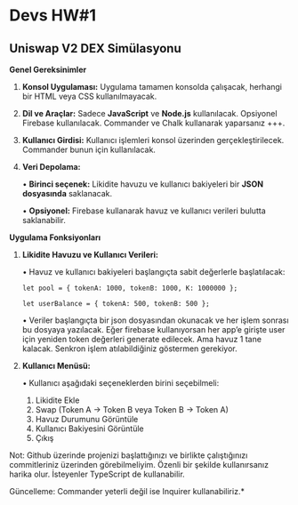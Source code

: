 # Devs HW#1

## **Uniswap V2 DEX Simülasyonu**

**Genel Gereksinimler**

1. **Konsol Uygulaması:** Uygulama tamamen konsolda çalışacak, herhangi bir HTML veya CSS kullanılmayacak.
2. **Dil ve Araçlar:** Sadece **JavaScript** ve **Node.js** kullanılacak. Opsiyonel Firebase kullanılacak. Commander ve Chalk kullanarak yaparsanız +++.
3. **Kullanıcı Girdisi:** Kullanıcı işlemleri konsol üzerinden gerçekleştirilecek. Commander bunun için kullanılacak.
4. **Veri Depolama:**

   • **Birinci seçenek:** Likidite havuzu ve kullanıcı bakiyeleri bir **JSON dosyasında** saklanacak.

   • **Opsiyonel:** Firebase kullanarak havuz ve kullanıcı verileri bulutta saklanabilir.

**Uygulama Fonksiyonları**

1. **Likidite Havuzu ve Kullanıcı Verileri:**

   • Havuz ve kullanıcı bakiyeleri başlangıçta sabit değerlerle başlatılacak:

   `let pool = { tokenA: 1000, tokenB: 1000, K: 1000000 };`

   `let userBalance = { tokenA: 500, tokenB: 500 };`

   • Veriler başlangıçta bir json dosyasından okunacak ve her işlem sonrası bu dosyaya yazılacak. Eğer firebase kullanıyorsan her app’e girişte user için yeniden token değerleri generate edilecek. Ama havuz 1 tane kalacak. Senkron işlem atılabildiğiniz göstermen gerekiyor.

2. **Kullanıcı Menüsü:**

   • Kullanıcı aşağıdaki seçeneklerden birini seçebilmeli:

   1. Likidite Ekle
   2. Swap (Token A -> Token B veya Token B -> Token A)
   3. Havuz Durumunu Görüntüle
   4. Kullanıcı Bakiyesini Görüntüle
   5. Çıkış

Not: Github üzerinde projenizi başlattığınızı ve birlikte çalıştığınızı commitleriniz üzerinden görebilmeliyim. Özenli bir şekilde kullanırsanız harika olur. İsteyenler TypeScript de kullanabilir.

Güncelleme: Commander yeterli değil ise Inquirer kullanabiliriz.\*

